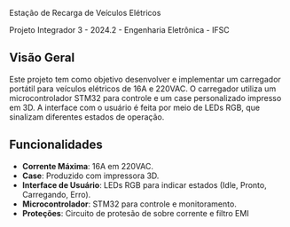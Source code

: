 Estação de Recarga de Veículos Elétricos

Projeto Integrador 3 - 2024.2 - Engenharia Eletrônica - IFSC

## Visão Geral
Este projeto tem como objetivo desenvolver e implementar um carregador portátil para veículos elétricos de 16A e 220VAC. O carregador utiliza um microcontrolador STM32 para controle e um case personalizado impresso em 3D. A interface com o usuário é feita por meio de LEDs RGB, que sinalizam diferentes estados de operação.

## Funcionalidades
- **Corrente Máxima**: 16A em 220VAC.
- **Case**: Produzido com impressora 3D.
- **Interface de Usuário**: LEDs RGB para indicar estados (Idle, Pronto, Carregando, Erro).
- **Microcontrolador**: STM32 para controle e monitoramento.
- **Proteções**: Circuito de protesão de sobre corrente e filtro EMI


